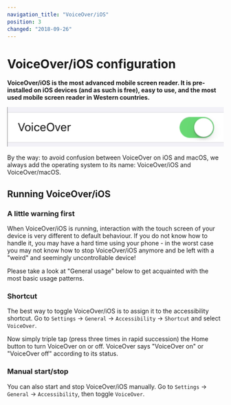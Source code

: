```yaml
---
navigation_title: "VoiceOver/iOS"
position: 3
changed: "2018-09-26"
---
```


# VoiceOver/iOS configuration

**VoiceOver/iOS is the most advanced mobile screen reader. It is pre-installed on iOS devices (and as such is free), easy to use, and the most used mobile screen reader in Western countries.**

![VoiceOver/iOS icon](_media/voiceover-ios-icon.png)

By the way: to avoid confusion between VoiceOver on iOS and macOS, we always add the operating system to its name: VoiceOver/iOS and VoiceOver/macOS.

## Running VoiceOver/iOS

### A little warning first

When VoiceOver/iOS is running, interaction with the touch screen of your device is very different to default behaviour. If you do not know how to handle it, you may have a hard time using your phone - in the worst case you may not know how to stop VoiceOver/iOS anymore and be left with a "weird" and seemingly uncontrollable device!

Please take a look at "General usage" below to get acquainted with the most basic usage patterns.

### Shortcut

The best way to toggle VoiceOver/iOS is to assign it to the accessibility shortcut. Go to `Settings` -> `General` -> `Accessibility` -> `Shortcut` and select `VoiceOver`.

Now simply triple tap (press three times in rapid succession) the Home button to turn VoiceOver on or off. VoiceOver says "VoiceOver on" or "VoiceOver off" according to its status.

### Manual start/stop

You can also start and stop VoiceOver/iOS manually. Go to `Settings` -> `General` -> `Accessibility`, then toggle `VoiceOver`.
